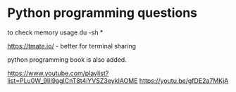 # Python programming questions
to check memory usage 
du -sh *

https://tmate.io/ - better for terminal sharing 

python programming book is also added.

https://www.youtube.com/playlist?list=PLu0W_9lII9agICnT8t4iYVSZ3eykIAOME
https://youtu.be/gfDE2a7MKjA

